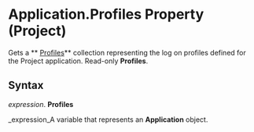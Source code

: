 
# Application.Profiles Property (Project)

Gets a  ** [Profiles](92ae9d1a-ea4d-1814-1655-f0798f4b18d0.md)** collection representing the log on profiles defined for the Project application. Read-only **Profiles**.


## Syntax

 _expression_. **Profiles**

 _expression_A variable that represents an  **Application** object.

